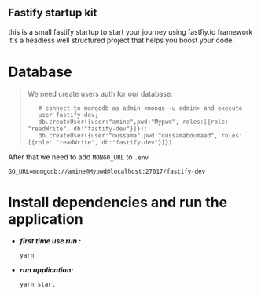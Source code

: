 ## Fastify startup kit


this is a small fastify startup to start your journey using fastfiy.io framework
it's a headless well structured project that helps you boost your code.


# Database
>    We need create users auth for our database:
>    ```shell
>       # connect to mongodb as admin <mongo -u admin> and execute
>       user fastify-dev;
>       db.createUser({user:"amine",pwd:"Mypwd", roles:[{role: "readWrite", db:"fastify-dev"}]}):
>       db.createUser({user:"oussama",pwd:"oussamaboumaad", roles:[{role: "readWrite", db:"fastify-dev"}]})

After that we need to add `MONGO_URL` to `.env`
```shell
GO_URL=mongodb://amine@Mypwd@localhost:27017/fastify-dev
```


# Install dependencies and run the application
- ***first time use run :***
  ```shell
  yarn
  ```
- ***run application:***
  ```shell
  yarn start
  ```